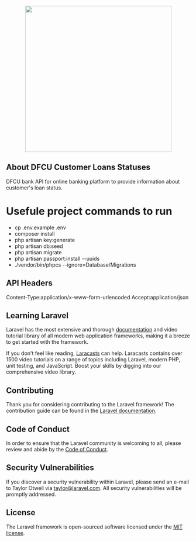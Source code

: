 <p align="center"><a href="https://www.dfcugroup.com/" target="_blank"><img src="https://e8thxnwsqmj.exactdn.com/wp-content/themes/dfcu-bank/images/dfcu_bank_logo.png?strip=all&lossy=1&ssl=1" width="400"></a></p>

## About DFCU Customer Loans Statuses

DFCU bank API for online banking platform to provide information about customer's loan status.

# Usefule project commands to run

-   cp .env.example .env
-   composer install
-   php artisan key:generate
-   php artisan db:seed
-   php artisan migrate
-   php artisan passport:install --uuids
-   ./vendor/bin/phpcs --ignore=Database/Migrations

## API Headers

Content-Type:application/x-www-form-urlencoded
Accept:application/json

##

##

## Learning Laravel

Laravel has the most extensive and thorough [documentation](https://laravel.com/docs) and video tutorial library of all modern web application frameworks, making it a breeze to get started with the framework.

If you don't feel like reading, [Laracasts](https://laracasts.com) can help. Laracasts contains over 1500 video tutorials on a range of topics including Laravel, modern PHP, unit testing, and JavaScript. Boost your skills by digging into our comprehensive video library.

## Contributing

Thank you for considering contributing to the Laravel framework! The contribution guide can be found in the [Laravel documentation](https://laravel.com/docs/contributions).

## Code of Conduct

In order to ensure that the Laravel community is welcoming to all, please review and abide by the [Code of Conduct](https://laravel.com/docs/contributions#code-of-conduct).

## Security Vulnerabilities

If you discover a security vulnerability within Laravel, please send an e-mail to Taylor Otwell via [taylor@laravel.com](mailto:taylor@laravel.com). All security vulnerabilities will be promptly addressed.

## License

The Laravel framework is open-sourced software licensed under the [MIT license](https://opensource.org/licenses/MIT).
